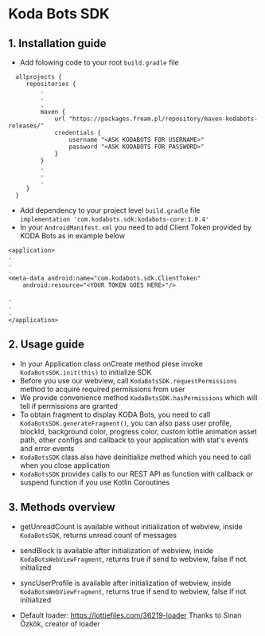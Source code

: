 # Koda Bots SDK
## 1. Installation guide
- Add folowing code to your root ```build.gradle``` file
```
  allprojects {
     repositories {
         .
         .
         .
         maven {
             url "https://packages.fream.pl/repository/maven-kodabots-releases/"
             credentials {
                 username "<ASK KODABOTS FOR USERNAME>"
                 password "<ASK KODABOTS FOR PASSWORD>"
             }
         }
         .
         .
         .
     }
  }
```
- Add dependency to your project level ```build.gradle``` file <br>
```implementation 'com.kodabots.sdk:kodabots-core:1.0.4'```
- In your ```AndroidManifest.xml``` you need to add Client Token provided by KODA Bots as in example below
```
<application>
.
.
.
<meta-data android:name="com.kodabots.sdk.ClientToken"
    android:resource="<YOUR TOKEN GOES HERE>"/>
    
.
.
.
</application>  
```
## 2. Usage guide
- In your Application class onCreate method plese invoke ```KodaBotsSDK.init(this)``` to initialize SDK
- Before you use our webview, call ```KodaBotsSDK.requestPermissions``` method to acquire required permissions from user
- We provide convenience method ```KodaBotsSDK.hasPermissions``` which will tell if permissions are granted 
- To obtain fragment to display KODA Bots, you need to call ```KodaBotsSDK.generateFragment()```, you can also pass user profile, blockId, background color, progress color, custom lottie animation asset path, other configs and callback to your application with stat's events and error events
- ```KodaBotsSDK``` class also have deinitialize method which you need to call when you close application
- ```KodaBotsSDK``` provides calls to our REST API as function with callback or suspend function if you use Kotlin Coroutines

## 3. Methods overview
- getUnreadCount is available without initialization of webview, inside ```KodaBotsSDK```, returns unread count of messages
- sendBlock is available after initialization of webview, inside ```KodaBotsWebViewFragment```, returns true if send to webview, false if not initialized
- syncUserProfile is available after initialization of webview, inside ```KodaBotsWebViewFragment```, returns true if send to webview, false if not initialized


- Default loader: https://lottiefiles.com/36219-loader
Thanks to Sinan Özkök, creator of loader